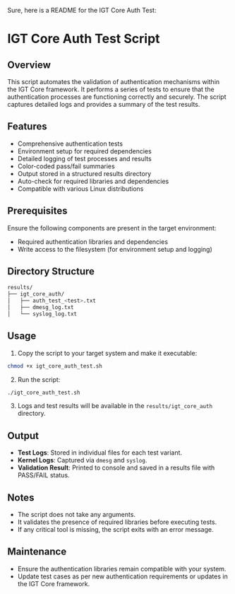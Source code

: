 Sure, here is a README for the IGT Core Auth Test:

# IGT Core Auth Test Script

## Overview

This script automates the validation of authentication mechanisms within the IGT Core framework. It performs a series of tests to ensure that the authentication processes are functioning correctly and securely. The script captures detailed logs and provides a summary of the test results.

## Features

- Comprehensive authentication tests
- Environment setup for required dependencies
- Detailed logging of test processes and results
- Color-coded pass/fail summaries
- Output stored in a structured results directory
- Auto-check for required libraries and dependencies
- Compatible with various Linux distributions

## Prerequisites

Ensure the following components are present in the target environment:

- Required authentication libraries and dependencies
- Write access to the filesystem (for environment setup and logging)

## Directory Structure

```bash
results/
├── igt_core_auth/
│   ├── auth_test_<test>.txt
│   ├── dmesg_log.txt
│   └── syslog_log.txt
```

## Usage

1. Copy the script to your target system and make it executable:

```bash
chmod +x igt_core_auth_test.sh
```

2. Run the script:

```bash
./igt_core_auth_test.sh
```

3. Logs and test results will be available in the `results/igt_core_auth` directory.

## Output

- **Test Logs**: Stored in individual files for each test variant.
- **Kernel Logs**: Captured via `dmesg` and `syslog`.
- **Validation Result**: Printed to console and saved in a results file with PASS/FAIL status.

## Notes

- The script does not take any arguments.
- It validates the presence of required libraries before executing tests.
- If any critical tool is missing, the script exits with an error message.

## Maintenance

- Ensure the authentication libraries remain compatible with your system.
- Update test cases as per new authentication requirements or updates in the IGT Core framework.

